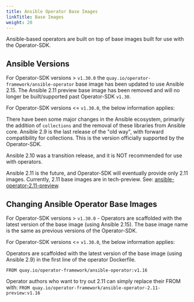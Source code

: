 ```yaml
---
title: Ansible Operator Base Images
linkTitle: Base Images
weight: 20
---
```


Ansible-based operators are built on top of base images built for use
with the Operator-SDK.


## Ansible Versions

For Operator-SDK versions > `v1.30.0` the `quay.io/operator-framework/ansible-operator`
base image has been updated to use Ansible 2.15. The Ansible 2.11 preview base image
has been removed and will no longer be built/supported past Operator-SDK `v1.30`.

For Operator-SDK versions <= `v1.30.0`, the below information applies:

There have been some major changes in the Ansible ecosystem, primarily
the addition of `collections` and the removal of these libraries from
Ansible core. Ansible 2.9 is the last release of the "old way", with
forward compatibility for collections. This is the version officially
supported by the Operator-SDK.

Ansible 2.10 was a transition release, and it is NOT recommended for use
with operators.

Ansible 2.11 is the future, and Operator-SDK will eventually provide only 2.11 images. Currently, 2.11 base images are in tech-preview.
See: [ansible-operator-2.11-preview](https://quay.io/repository/operator-framework/ansible-operator-2.11-preview).

## Changing Ansible Operator Base Images

For Operator-SDK versions > `v1.30.0` - Operators are scaffolded with
the latest version of the base image (using Ansible 2.15). The base image
name is the same as previous versions of the Operator-SDK.

For Operator-SDK versions <= `v1.30.0`, the below information applies:

Operators are scaffolded with the latest version of the base image
(using Ansible 2.9) in the first line of the operator Dockerfile.

`FROM quay.io/operator-framework/ansible-operator:v1.16`

Operator authors who want to try out 2.11 can simply replace their FROM with:
`FROM quay.io/operator-framework/ansible-operator-2.11-preview:v1.16`
